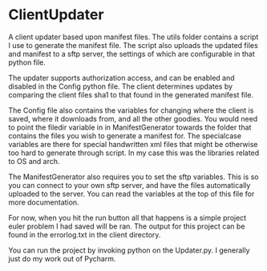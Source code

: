 # ClientUpdater

A client updater based upon manifest files. The utils folder contains a script I use to generate the manifest file. The script also uploads the updated files and manifest to a sftp server, the settings of which are configurable in that python file.

The updater supports authorization access, and can be enabled and disabled in the Config python file. The client determines updates by comparing the client files sha1 to that found in the generated manifest file.

The Config file also contains the variables for changing where the client is saved, where it downloads from, and all the other goodies. 
You would need to point the filedir variable in in ManifestGenerator towards the folder that contains the files you wish to generate a manifest for. The specialcase variables are there for special handwritten xml files that might be otherwise too hard to generate through script. In my case this was the libraries related to OS and arch.

The ManifestGenerator also requires you  to set the sftp variables. This is so you can connect to your own sftp server, and have the files automatically uploaded to the server. You can read the variables at the top of this file for more documentation.


For now, when you hit the run button all that happens is a simple project euler problem I had saved will be ran. The output for this project can be found in the errorlog.txt in the client directory.

You can run the project by invoking python on the Updater.py. I generally just do my work out of Pycharm.
